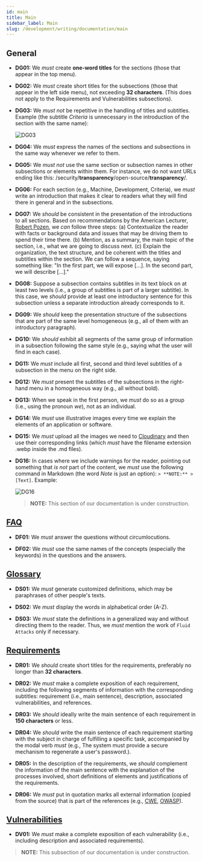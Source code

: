 ```yaml
---
id: main
title: Main
sidebar_label: Main
slug: /development/writing/documentation/main
---
```


## General

* **DG01:** We *must* create **one-word titles** for the sections
  (those that appear in the top menu).

* **DG02:** We *must* create short titles for the subsections
  (those that appear in the left side menu),
  not exceeding **32 characters**.
  (This does not apply to the Requirements and Vulnerabilities subsections).

* **DG03:** We *must not* be repetitive
  in the handling of titles and subtitles.
  Example (the subtitle *Criteria* is unnecessary
  in the introduction of the section with the same name):

  ![DG03](https://res.cloudinary.com/fluid-attacks/image/upload/v1624900945/docs/development/writing/dgb_qdmbql.webp)

* **DG04:** We *must* express the names of the sections and subsections
  in the same way whenever we refer to them.

* **DG05:** We *must not* use the same section or subsection names
  in other subsections or elements within them.
  For instance, we do not want URLs ending like this:
  /security/**transparency**/open-source/**transparency**/.

* **DG06:** For each section (e.g., Machine, Development, Criteria),
  we *must* write an introduction that makes it clear to readers
  what they will find there in general and in the subsections.

* **DG07:** We *should* be consistent
  in the presentation of the introductions to all sections.
  Based on recommendations by the American Lecturer,
  [Robert Pozen](https://www.amazon.com/Extreme-Productivity-Boost-Results-Reduce-ebook/dp/B007HBLNSS),
  we *can* follow three steps:
  (a) Contextualize the reader with facts or background data and issues
  that may be driving them to spend their time there.
  (b) Mention, as a summary, the main topic of the section,
  i.e., what we are going to discuss next.
  (c) Explain the organization, the text structure,
  and be coherent with the titles and subtitles within the section.
  We can follow a sequence, saying something like:
  "In the first part, we will expose [...].
  In the second part, we will describe [...]."

* **DG08:** Suppose a subsection contains subtitles in its text block
  on at least two levels
  (i.e., a group of subtitles is part of a larger subtitle).
  In this case, we *should* provide at least one introductory sentence
  for this subsection
  unless a separate introduction already corresponds to it.

* **DG09:** We *should* keep the presentation structure
  of the subsections that are part of the same level
  homogeneous (e.g., all of them with an introductory paragraph).

* **DG10:** We *should* exhibit all segments
  of the same group of information in a subsection
  following the same style
  (e.g., saying what the user will find in each case).

* **DG11:** We *must* include all first,
  second and third level subtitles of a subsection
  in the menu on the right side.

* **DG12:** We *must* present the subtitles of the subsections
  in the right-hand menu
  in a homogeneous way
  (e.g., all without bold).

* **DG13:** When we speak in the first person,
  we *must* do so as a group (i.e., using the pronoun *we*),
  not as an individual.

* **DG14:** We *must* use illustrative images
  every time we explain the elements of an application or software.

* **DG15:** We *must* upload all the images we need to [Cloudinary](https://cloudinary.com/)
  and then use their corresponding links
  (which *must* have the filename extension .webp
  inside the .md files).

* **DG16:** In cases where we include warnings for the reader,
  pointing out something that *is not* part of the content,
  we *must* use the following command in Markdown
  (the word *Note* is just an option): `> **NOTE:** > [Text]`.
  Example:

  ![DG16](https://res.cloudinary.com/fluid-attacks/image/upload/v1624050029/docs/development/writing/dga_kqtp4r.webp)
  > **NOTE:**
  > This section of our documentation is under construction.

## [FAQ](https://docs.fluidattacks.com/about/faq)

* **DF01:** We *must* answer the questions without circumlocutions.

* **DF02:** We *must* use the same names of the concepts
  (especially the keywords)
  in the questions and the answers.

## [Glossary](https://docs.fluidattacks.com/about/glossary)

* **DS01:** We *must* generate customized definitions,
  which may be paraphrases of other people's texts.

* **DS02:** We *must* display the words in alphabetical order (A-Z).

* **DS03:** We *must* state the definitions in a generalized way
  and without directing them to the reader.
  Thus, we *must* mention the work of `Fluid Attacks`
  only if necessary.

## [Requirements](https://docs.fluidattacks.com/criteria/requirements/)

* **DR01:** We *should* create short titles for the requirements,
  preferably no longer than **32 characters**.

* **DR02:** We *must* make a complete exposition of each requirement,
  including the following segments of information
  with the corresponding subtitles:
  requirement (i.e., main sentence), description,
  associated vulnerabilities, and references.

* **DR03:** We *should* ideally write the main sentence of each requirement
  in **150 characters** or less.

* **DR04:** We *should* write the main sentence of each requirement
  starting with the subject in charge of fulfilling a specific task,
  accompanied by the modal verb *must*
  (e.g., The system must provide a secure mechanism
  to regenerate a user's password.).

* **DR05:** In the description of the requirements,
  we *should* complement the information of the main sentence
  with the explanation of the processes involved,
  short definitions of elements
  and justifications of the requirements.

* **DR06:** We *must* put in quotation marks
  all external information (copied from the source)
  that is part of the references
  (e.g., [CWE](https://cwe.mitre.org/), [OWASP](https://owasp.org/)).

## [Vulnerabilities](https://docs.fluidattacks.com/criteria/vulnerabilities/)

* **DV01:** We *must* make a complete exposition of each vulnerability
  (i.e., including description and associated requirements).

> **NOTE:**
> This subsection of our documentation is under construction.
